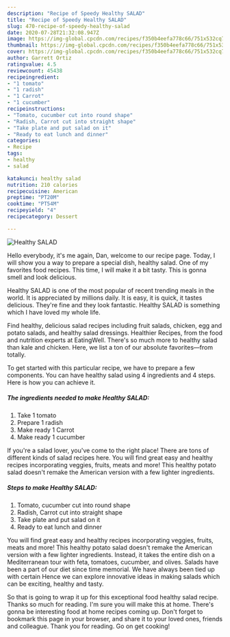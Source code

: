 ```yaml
---
description: "Recipe of Speedy Healthy SALAD"
title: "Recipe of Speedy Healthy SALAD"
slug: 470-recipe-of-speedy-healthy-salad
date: 2020-07-28T21:32:08.947Z
image: https://img-global.cpcdn.com/recipes/f350b4eefa778c66/751x532cq70/healthy-salad-recipe-main-photo.jpg
thumbnail: https://img-global.cpcdn.com/recipes/f350b4eefa778c66/751x532cq70/healthy-salad-recipe-main-photo.jpg
cover: https://img-global.cpcdn.com/recipes/f350b4eefa778c66/751x532cq70/healthy-salad-recipe-main-photo.jpg
author: Garrett Ortiz
ratingvalue: 4.5
reviewcount: 45438
recipeingredient:
- "1 tomato"
- "1 radish"
- "1 Carrot"
- "1 cucumber"
recipeinstructions:
- "Tomato, cucumber cut into round shape"
- "Radish, Carrot cut into straight shape"
- "Take plate and put salad on it"
- "Ready to eat lunch and dinner"
categories:
- Recipe
tags:
- healthy
- salad

katakunci: healthy salad 
nutrition: 210 calories
recipecuisine: American
preptime: "PT20M"
cooktime: "PT54M"
recipeyield: "4"
recipecategory: Dessert

---
```



![Healthy SALAD](https://img-global.cpcdn.com/recipes/f350b4eefa778c66/751x532cq70/healthy-salad-recipe-main-photo.jpg)

Hello everybody, it's me again, Dan, welcome to our recipe page. Today, I will show you a way to prepare a special dish, healthy salad. One of my favorites food recipes. This time, I will make it a bit tasty. This is gonna smell and look delicious.

Healthy SALAD is one of the most popular of recent trending meals in the world. It is appreciated by millions daily. It is easy, it is quick, it tastes delicious. They're fine and they look fantastic. Healthy SALAD is something which I have loved my whole life.

Find healthy, delicious salad recipes including fruit salads, chicken, egg and potato salads, and healthy salad dressings. Healthier Recipes, from the food and nutrition experts at EatingWell. There&#39;s so much more to healthy salad than kale and chicken. Here, we list a ton of our absolute favorites—from totally.


To get started with this particular recipe, we have to prepare a few components. You can have healthy salad using 4 ingredients and 4 steps. Here is how you can achieve it.

<!--inarticleads1-->

##### The ingredients needed to make Healthy SALAD:

1. Take 1 tomato
1. Prepare 1 radish
1. Make ready 1 Carrot
1. Make ready 1 cucumber


If you&#39;re a salad lover, you&#39;ve come to the right place! There are tons of different kinds of salad recipes here. You will find great easy and healthy recipes incorporating veggies, fruits, meats and more! This healthy potato salad doesn&#39;t remake the American version with a few lighter ingredients. 

<!--inarticleads2-->

##### Steps to make Healthy SALAD:

1. Tomato, cucumber cut into round shape
1. Radish, Carrot cut into straight shape
1. Take plate and put salad on it
1. Ready to eat lunch and dinner


You will find great easy and healthy recipes incorporating veggies, fruits, meats and more! This healthy potato salad doesn&#39;t remake the American version with a few lighter ingredients. Instead, it takes the entire dish on a Mediterranean tour with feta, tomatoes, cucumber, and olives. Salads have been a part of our diet since time memorial. We have always been tied up with certain Hence we can explore innovative ideas in making salads which can be exciting, healthy and tasty. 

So that is going to wrap it up for this exceptional food healthy salad recipe. Thanks so much for reading. I'm sure you will make this at home. There's gonna be interesting food at home recipes coming up. Don't forget to bookmark this page in your browser, and share it to your loved ones, friends and colleague. Thank you for reading. Go on get cooking!

